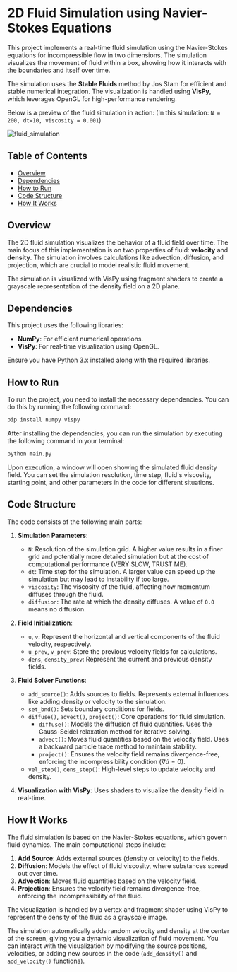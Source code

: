 # 2D Fluid Simulation using Navier-Stokes Equations

This project implements a real-time fluid simulation using the Navier-Stokes equations for incompressible flow in two dimensions. The simulation visualizes the movement of fluid within a box, showing how it interacts with the boundaries and itself over time.

The simulation uses the **Stable Fluids** method by Jos Stam for efficient and stable numerical integration. The visualization is handled using **VisPy**, which leverages OpenGL for high-performance rendering.

Below is a preview of the fluid simulation in action:
(In this simulation: `N = 200, dt=10, viscosity = 0.001`)

![fluid_simulation](https://github.com/user-attachments/assets/7d8bdf26-8074-48f8-bf8e-4485b0889a90)


## Table of Contents
- [Overview](#overview)
- [Dependencies](#dependencies)
- [How to Run](#how-to-run)
- [Code Structure](#code-structure)
- [How It Works](#how-it-works)


## Overview

The 2D fluid simulation visualizes the behavior of a fluid field over time. The main focus of this implementation is on two properties of fluid: **velocity** and **density**. The simulation involves calculations like advection, diffusion, and projection, which are crucial to model realistic fluid movement.

The simulation is visualized with VisPy using fragment shaders to create a grayscale representation of the density field on a 2D plane.

## Dependencies

This project uses the following libraries:

- **NumPy**: For efficient numerical operations.
- **VisPy**: For real-time visualization using OpenGL.

Ensure you have Python 3.x installed along with the required libraries.

## How to Run

To run the project, you need to install the necessary dependencies. You can do this by running the following command:

```sh
pip install numpy vispy
```

After installing the dependencies, you can run the simulation by executing the following command in your terminal:

```sh
python main.py
```

Upon execution, a window will open showing the simulated fluid density field. You can set the simulation resolution, time step, fluid's viscosity, starting point, and other parameters in the code for different situations.

## Code Structure

The code consists of the following main parts:

1. **Simulation Parameters**: 
    - `N`: Resolution of the simulation grid.  A higher value results in a finer grid and potentially more detailed simulation but at the cost of computational performance (VERY SLOW, TRUST ME).
    - `dt`: Time step for the simulation. A larger value can speed up the simulation but may lead to instability if too large.
    - `viscosity`: The viscosity of the fluid, affecting how momentum diffuses through the fluid.
    - `diffusion`: The rate at which the density diffuses. A value of `0.0` means no diffusion.
2. **Field Initialization**:
    - `u`, `v`: Represent the horizontal and vertical components of the fluid velocity, respectively.
    - `u_prev`, `v_prev`: Store the previous velocity fields for calculations.
    - `dens`, `density_prev`: Represent the current and previous density fields.

3. **Fluid Solver Functions**:
   - `add_source()`: Adds sources to fields. Represents external influences like adding density or velocity to the simulation.
   - `set_bnd()`: Sets boundary conditions for fields.
   - `diffuse()`, `advect()`, `project()`: Core operations for fluid simulation.
        - `diffuse()`: Models the diffusion of fluid quantities. Uses the Gauss-Seidel relaxation method for iterative solving.
        - `advect()`: Moves fluid quantities based on the velocity field. Uses a backward particle trace method to maintain stability.
        - `project()`: Ensures the velocity field remains divergence-free, enforcing the incompressibility condition ($\nabla \dot u = 0$).
   - `vel_step()`, `dens_step()`: High-level steps to update velocity and density.
4. **Visualization with VisPy**: Uses shaders to visualize the density field in real-time.

## How It Works

The fluid simulation is based on the Navier-Stokes equations, which govern fluid dynamics. The main computational steps include:

1. **Add Source**: Adds external sources (density or velocity) to the fields.
2. **Diffusion**: Models the effect of fluid viscosity, where substances spread out over time.
3. **Advection**: Moves fluid quantities based on the velocity field.
4. **Projection**: Ensures the velocity field remains divergence-free, enforcing the incompressibility of the fluid.

The visualization is handled by a vertex and fragment shader using VisPy to represent the density of the fluid as a grayscale image.

The simulation automatically adds random velocity and density at the center of the screen, giving you a dynamic visualization of fluid movement. You can interact with the visualization by modifying the source positions, velocities, or adding new sources in the code (`add_density()` and `add_velocity()` functions).


